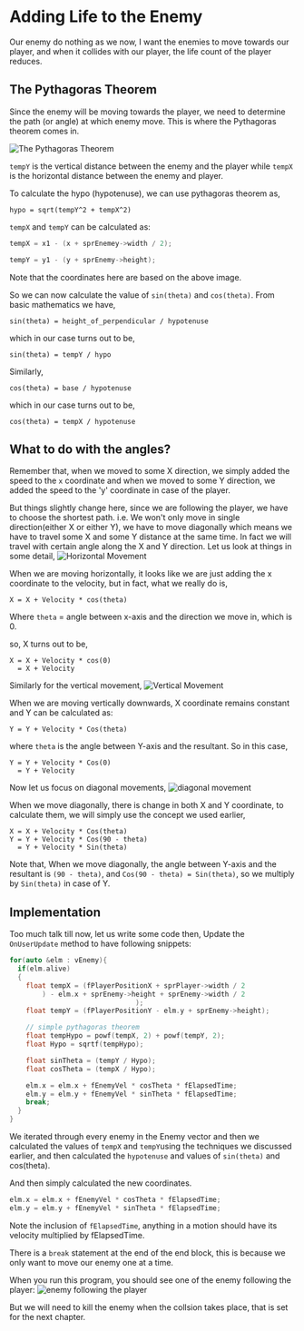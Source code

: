 # Adding Life to the Enemy
Our enemy do nothing as we now, I want the enemies to move towards our player, and when it collides with our player, the life count of the player reduces.

## The Pythagoras Theorem
Since the enemy will be moving towards the player, we need to determine the path (or angle) at which enemy move. This is where the Pythagoras theorem comes in.

![The Pythagoras Theorem](../image/pythagoras-theorem.png)

`tempY` is the vertical distance between the enemy and the player while `tempX` is the horizontal distance between the enemy and player.

To calculate the hypo (hypotenuse), we can use pythagoras theorem as,

```
hypo = sqrt(tempY^2 + tempX^2)
```

`tempX` and `tempY` can be calculated as:
```cpp
tempX = x1 - (x + sprEnemey->width / 2);

tempY = y1 - (y + sprEnemy->height);
```
Note that the coordinates here are based on the above image.

So we can now calculate the value of `sin(theta)` and `cos(theta)`.
From basic mathematics we have,

```
sin(theta) = height_of_perpendicular / hypotenuse
```
which in our case turns out to be,
```
sin(theta) = tempY / hypo
```
Similarly,
```
cos(theta) = base / hypotenuse
```
which in our case turns out to be,
```
cos(theta) = tempX / hypotenuse
```
## What to do with the angles?
Remember that, when we moved to some X direction, we simply added the
speed to the `x` coordinate and when we moved to some Y direction, we
added the speed to the 'y' coordinate in case of the player.

But things slightly change here, since we are following the player, we have
to choose the shortest path. i.e. We won't only move in 
single direction(either X or either Y), we have to move diagonally
which means we have to travel some X and some Y distance at the same
time.
In fact we will travel with certain angle along the X and Y direction.
Let us look at things in some detail,
![Horizontal Movement](../image/horizontal-component.png)

When we are moving horizontally, it looks like we are just adding the
x coordinate to the velocity, but in fact, what we really do is,

```
X = X + Velocity * cos(theta)
```
Where `theta` = angle between x-axis and the direction we move in, which is 0.

so, X turns out to be,
```
X = X + Velocity * cos(0)
  = X + Velocity
```

Similarly for the vertical movement,
![Vertical Movement](../image/vertical-component.png)

When we are moving vertically downwards, X coordinate remains constant and
Y can be calculated as:
```
Y = Y + Velocity * Cos(theta)
```
where `theta` is the angle between Y-axis and the resultant.
So in this case,
```
Y = Y + Velocity * Cos(0)
  = Y + Velocity
```
Now let us focus on diagonal movements,
![diagonal movement](../image/diagonal-movement.png)

When we move diagonally, there is change in both X and Y coordinate,
to calculate them, we will simply use the concept we used earlier,

```
X = X + Velocity * Cos(theta)
Y = Y + Velocity * Cos(90 - theta)
  = Y + Velocity * Sin(theta)
```
Note that, When we move diagonally, the angle between Y-axis and the resultant
is `(90 - theta)`, and `Cos(90 - theta) = Sin(theta)`, so we multiply by `Sin(theta)` in case of Y.

## Implementation
Too much talk till now, let us write some code then,
Update the `OnUserUpdate` method to have following snippets:
```cpp
for(auto &elm : vEnemy){
  if(elm.alive)
  {
    float tempX = (fPlayerPositionX + sprPlayer->width / 2
        ) - elm.x + sprEnemy->height + sprEnemy->width / 2
                               );
    float tempY = (fPlayerPositionY - elm.y + sprEnemy->height);

    // simple pythagoras theorem
    float tempHypo = powf(tempX, 2) + powf(tempY, 2);
    float Hypo = sqrtf(tempHypo);

    float sinTheta = (tempY / Hypo);
    float cosTheta = (tempX / Hypo);

    elm.x = elm.x + fEnemyVel * cosTheta * fElapsedTime;
    elm.y = elm.y + fEnemyVel * sinTheta * fElapsedTime;
    break;
  }
}
```
We iterated through every enemy in the Enemy vector and then
we calculated the values of `tempX` and `tempY`using the techniques we discussed earlier,
and then calculated the `hypotenuse` and values of `sin(theta)` and cos(theta).

And then simply calculated the new coordinates.
```cpp
elm.x = elm.x + fEnemyVel * cosTheta * fElapsedTime;
elm.y = elm.y + fEnemyVel * sinTheta * fElapsedTime;
```
Note the inclusion of `fElapsedTime`, anything in a motion
should have its velocity multiplied by fElapsedTime.

There is a `break` statement at the end of the end block,
this is because we only want to move our enemy one at a time.

When you run this program, you should see one of the enemy following the player:
![enemy following the player](../image/enemy-follows-player.png)

But we will need to kill the enemy when the collsion takes place, that is set for
the next chapter.
